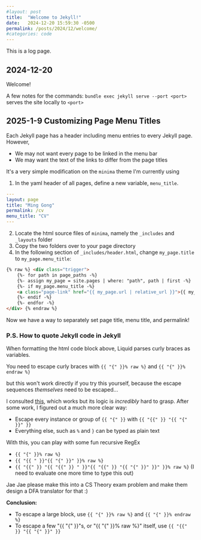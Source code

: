 ```yaml
---
#layout: post
title:  "Welcome to Jekyll!"
date:   2024-12-20 15:59:30 -0500
permalink: /posts/2024/12/welcome/
#categories: code
---
```


This is a log page.

## 2024-12-20
Welcome!

A few notes for the commands:
`bundle exec jekyll serve --port <port>` serves the site locally to `<port>`

## 2025-1-9 Customizing Page Menu Titles

Each Jekyll page has a header including menu entries to every Jekyll page. However, 
- We may not want every page to be linked in the menu bar
- We may want the text of the links to differ from the page titles

It's a very simple modification on the `minima` theme I'm currently using
1. In the yaml header of all pages, define a new variable, `menu_title`.
```yaml
---
layout: page
title: "Ming Gong"
permalink: /cv
menu_title: "CV"
---
```
2. Locate the html source files of `minima`, namely the `_includes` and `_layouts` folder
3. Copy the two folders over to your page directory
4. In the following section of `_includes/header.html`, change `my_page.title` to `my_page.menu_title`:

```html
{% raw %} <div class="trigger">
    {%- for path in page_paths -%}
    {%- assign my_page = site.pages | where: "path", path | first -%}
    {%- if my_page.menu_title -%}
    <a class="page-link" href="{{ my_page.url | relative_url }}">{{ my_page.menu_title | escape }}</a>
    {%- endif -%}
    {%- endfor -%}
</div> {% endraw %}
```

Now we have a way to separately set page title, menu title, and permalink!

### P.S. How to quote Jekyll code in Jekyll

When formatting the html code block above, Liquid parses curly braces as variables.

You need to escape curly braces with `{{ "{" }}% raw %}` and `{{ "{" }}% endraw %}`


but this won't work directly if you try this yourself, because the escape sequences *themselves* need to be escaped...

I consulted [this](https://stackoverflow.com/a/12948815), which works but its logic is *incredibly* hard to grasp. After some work,  I figured out a much more clear way:
- Escape every instance or group of `{{ "{" }}` with `{{ "{{" }} "{{ "{" }}" }}`
- Everything else, such as `%` and `}` can be typed as plain text

With this, you can play with some fun recursive RegEx

- `{{ "{" }}% raw %}`
- `{{ "{{ " }}"{{ "{" }}" }}% raw %}`
- `{{ "{{" }} "{{ "{{" }} " }}"{{ "{{" }} "{{ "{" }}" }}" }}% raw %}` (I need to evaluate one more time to type this out)

Jae Jae please make this into a CS Theory exam problem and make them design a DFA translator for that :)

**Conclusion:** 
- To escape a large block, use `{{ "{" }}% raw %}` and `{{ "{" }}% endraw %}`
- To escape a few "{{ "{" }}"s, or "{{ "{" }}% raw %}" itself, use `{{ "{{" }} "{{ "{" }}" }}`




